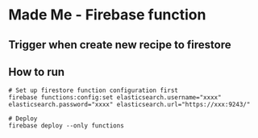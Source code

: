 # Made Me - Firebase function

## Trigger when create new recipe to firestore

## How to run
```
# Set up firestore function configuration first
firebase functions:config:set elasticsearch.username="xxxx" elasticsearch.password="xxxx" elasticsearch.url="https://xxx:9243/"

# Deploy
firebase deploy --only functions
```